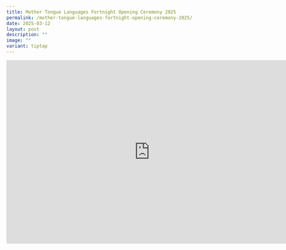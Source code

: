```yaml
---
title: Mother Tongue Languages Fortnight Opening Ceremony 2025
permalink: /mother-tongue-languages-fortnight-opening-ceremony-2025/
date: 2025-03-12
layout: post
description: ""
image: ""
variant: tiptap
---
```

<div class="iframe-wrapper">
<iframe height="480" width="749" allowfullscreen="true" frameborder="0" src="https://docs.google.com/presentation/d/e/2PACX-1vSN3TWWfr0Q6gnezDLV_qcXQSRk_faDtM6Qz07dHg1iVQngK_ed7wbUuXcnyHicVQ/embed?start=true&amp;loop=true&amp;delayms=3000"></iframe>
</div>
<p></p>